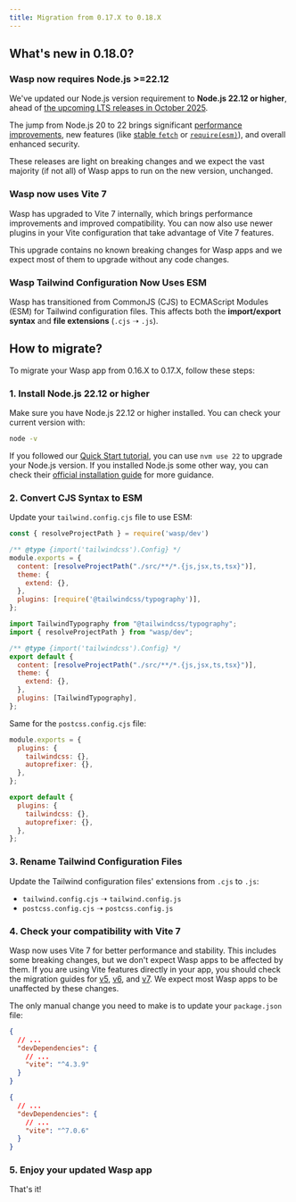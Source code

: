 ```yaml
---
title: Migration from 0.17.X to 0.18.X
---
```


## What's new in 0.18.0?

### Wasp now requires Node.js >=22.12

We've updated our Node.js version requirement to **Node.js 22.12 or higher**, ahead of [the upcoming LTS releases in October 2025](https://github.com/nodejs/Release/blob/755d5821ca9454b91d83f51736b4dddbd7a2600c/README.md).

The jump from Node.js 20 to 22 brings significant [performance improvements](https://nodejs.org/en/blog/announcements/v21-release-announce#performance), new features (like [stable `fetch`](https://nodejs.org/en/blog/announcements/v21-release-announce#stable-fetchwebstreams) or [`require(esm)`](https://nodejs.org/en/blog/release/v22.12.0#requireesm-is-now-enabled-by-default)), and overall enhanced security.

These releases are light on breaking changes and we expect the vast majority (if not all) of Wasp apps to run on the new version, unchanged.

### Wasp now uses Vite 7

Wasp has upgraded to Vite 7 internally, which brings performance improvements and improved compatibility. You can now also use newer plugins in your Vite configuration that take advantage of Vite 7 features.

This upgrade contains no known breaking changes for Wasp apps and we expect most of them to upgrade without any code changes.

### Wasp Tailwind Configuration Now Uses ESM

Wasp has transitioned from CommonJS (CJS) to ECMAScript Modules (ESM) for Tailwind configuration files.
This affects both the **import/export syntax** and **file extensions** (`.cjs` ➝ `.js`).

## How to migrate?

To migrate your Wasp app from 0.16.X to 0.17.X, follow these steps:

### 1. Install Node.js 22.12 or higher

Make sure you have Node.js 22.12 or higher installed. You can check your current version with:

```bash
node -v
```

If you followed our [Quick Start tutorial](https://wasp.sh/docs/quick-start#requirements), you can use `nvm use 22` to upgrade your Node.js version.
If you installed Node.js some other way, you can check their [official installation guide](https://nodejs.org/en/download/) for more guidance. 

### 2. Convert CJS Syntax to ESM

Update your `tailwind.config.cjs` file to use ESM:

<Tabs>
<TabItem value="before" label="Before">

```js title="tailwind.config.cjs"
const { resolveProjectPath } = require('wasp/dev')

/** @type {import('tailwindcss').Config} */
module.exports = {
  content: [resolveProjectPath("./src/**/*.{js,jsx,ts,tsx}")],
  theme: {
    extend: {},
  },
  plugins: [require('@tailwindcss/typography')],
};
```

</TabItem>
<TabItem value="after" label="After">

```js title="tailwind.config.cjs"
import TailwindTypography from "@tailwindcss/typography";
import { resolveProjectPath } from "wasp/dev";

/** @type {import('tailwindcss').Config} */
export default {
  content: [resolveProjectPath("./src/**/*.{js,jsx,ts,tsx}")],
  theme: {
    extend: {},
  },
  plugins: [TailwindTypography],
};
```

</TabItem>
</Tabs>

Same for the `postcss.config.cjs` file:

<Tabs>
<TabItem value="before" label="Before">

```js title="postcss.config.cjs"
module.exports = {
  plugins: {
    tailwindcss: {},
    autoprefixer: {},
  },
};
```

</TabItem>
<TabItem value="after" label="After">

```js title="postcss.config.cjs"
export default {
  plugins: {
    tailwindcss: {},
    autoprefixer: {},
  },
};
```

</TabItem>
</Tabs>


### 3. Rename Tailwind Configuration Files

Update the Tailwind configuration files' extensions from `.cjs` to `.js`:
- `tailwind.config.cjs` ➝ `tailwind.config.js`
- `postcss.config.cjs` ➝ `postcss.config.js`

### 4. Check your compatibility with Vite 7

Wasp now uses Vite 7 for better performance and stability. This includes some breaking changes, but we don't expect Wasp apps to be affected by them. If you are using Vite features directly in your app, you should check the migration guides for [v5](https://v5.vite.dev/guide/migration.html), [v6](https://v6.vite.dev/guide/migration.html), and [v7](https://v7.vite.dev/guide/migration.html). We expect most Wasp apps to be unaffected by these changes.

The only manual change you need to make is to update your `package.json` file:

<Tabs>
<TabItem value="before" label="Before">

```json title="package.json"
{
  // ...
  "devDependencies": {
    // ...
    "vite": "^4.3.9"
  }
}
```

</TabItem>
<TabItem value="after" label="After">

```json title="package.json"
{
  // ...
  "devDependencies": {
    // ...
    "vite": "^7.0.6"
  }
}
```

</TabItem>
</Tabs>

### 5. Enjoy your updated Wasp app

That's it!
